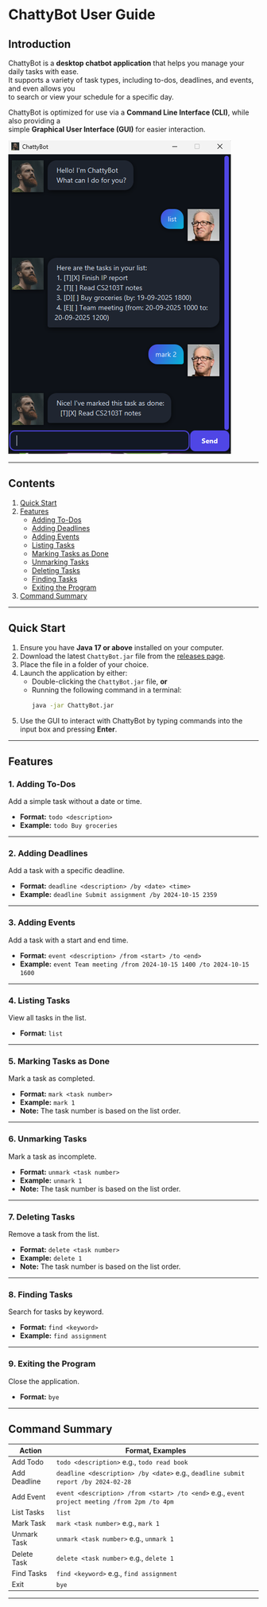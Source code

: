 # ChattyBot User Guide

## Introduction

ChattyBot is a **desktop chatbot application** that helps you manage your daily tasks with ease.  
It supports a variety of task types, including to-dos, deadlines, and events, and even allows you  
to search or view your schedule for a specific day.

ChattyBot is optimized for use via a **Command Line Interface (CLI)**, while also providing a  
simple **Graphical User Interface (GUI)** for easier interaction.

![ChattyBot User Interface](Ui.png)

---

## Contents

1. [Quick Start](#quick-start)
2. [Features](#features)
    - [Adding To-Dos](#1-adding-to-dos)
    - [Adding Deadlines](#2-adding-deadlines)
    - [Adding Events](#3-adding-events)
    - [Listing Tasks](#4-listing-tasks)
    - [Marking Tasks as Done](#5-marking-tasks-as-done)
    - [Unmarking Tasks](#6-unmarking-tasks)
    - [Deleting Tasks](#7-deleting-tasks)
    - [Finding Tasks](#8-finding-tasks)
    - [Exiting the Program](#9-exiting-the-program)
3. [Command Summary](#command-summary)

---

## Quick Start

1. Ensure you have **Java 17 or above** installed on your computer.
2. Download the latest `ChattyBot.jar` file from the [releases page](https://github.com/your-repo/releases).
3. Place the file in a folder of your choice.
4. Launch the application by either:
    - Double-clicking the `ChattyBot.jar` file, **or**
    - Running the following command in a terminal:
      ```bash
      java -jar ChattyBot.jar
      ```  
5. Use the GUI to interact with ChattyBot by typing commands into the input box and pressing **Enter**.

---

## Features

### 1. Adding To-Dos
Add a simple task without a date or time.

- **Format:** `todo <description>`
- **Example:** `todo Buy groceries`

---

### 2. Adding Deadlines
Add a task with a specific deadline.

- **Format:** `deadline <description> /by <date> <time>`
- **Example:** `deadline Submit assignment /by 2024-10-15 2359`

---

### 3. Adding Events
Add a task with a start and end time.
- **Format:** `event <description> /from <start> /to <end>`
- **Example:** `event Team meeting /from 2024-10-15 1400 /to 2024-10-15 1600`

---

### 4. Listing Tasks
View all tasks in the list.
- **Format:** `list`

---

### 5. Marking Tasks as Done
Mark a task as completed.
- **Format:** `mark <task number>`
- **Example:** `mark 1`
- **Note:** The task number is based on the list order.

---

### 6. Unmarking Tasks
Mark a task as incomplete.
- **Format:** `unmark <task number>`
- **Example:** `unmark 1`
- **Note:** The task number is based on the list order.

---

### 7. Deleting Tasks
Remove a task from the list.
- **Format:** `delete <task number>`
- **Example:** `delete 1`
- **Note:** The task number is based on the list order.

---

### 8. Finding Tasks
Search for tasks by keyword.
- **Format:** `find <keyword>`
- **Example:** `find assignment`

---

### 9. Exiting the Program
Close the application.
- **Format:** `bye`

---

## Command Summary

| Action        | Format, Examples |
|---------------|------------------|
| Add Todo      | `todo <description>` e.g., `todo read book` |
| Add Deadline  | `deadline <description> /by <date>` e.g., `deadline submit report /by 2024-02-28` |
| Add Event     | `event <description> /from <start> /to <end>` e.g., `event project meeting /from 2pm /to 4pm` |
| List Tasks    | `list` |
| Mark Task     | `mark <task number>` e.g., `mark 1` |
| Unmark Task   | `unmark <task number>` e.g., `unmark 1` |
| Delete Task   | `delete <task number>` e.g., `delete 1` |
| Find Tasks    | `find <keyword>` e.g., `find assignment` |
| Exit          | `bye` |

---
